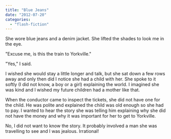 ```yaml
---
title: "Blue Jeans"
date: "2012-07-20"
categories: 
  - "flash-fiction"
---
```


She wore blue jeans and a denim jacket. She lifted the shades to look me in the eye.

"Excuse me, is this the train to Yorkville."

"Yes," I said.

I wished she would stay a little longer and talk, but she sat down a few rows away and only then did I notice she had a child with her. She spoke to it softly (I did not know, a boy or a girl) explaining the world. I imagined she was kind and I wished my future children had a mother like that.

When the conductor came to inspect the tickets, she did not have one for the child. He was polite and explained the child was old enough so she had to pay. I wanted to hear the story she was telling him explaining why she did not have the money and why it was important for her to get to Yorkville.

No, I did not want to know the story. It probably involved a man she was travelling to see and I was jealous. Irrational!
